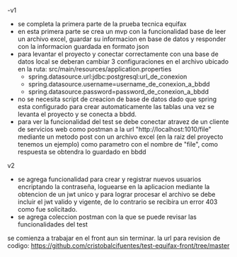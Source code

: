 -v1

- se completa la primera parte de la prueba tecnica equifax
- en esta primera parte se crea un mvp con la funcionalidad base de leer un archivo excel, guardar su informacion en base de datos y responder con la informacion guardada en formato json
- para levantar el proyecto y conectar correctamente con una base de datos local se deberan cambiar 3 configuraciones en el archivo ubicado en la ruta: src/main/resources/application.properties
  - spring.datasource.url:jdbc:postgresql:url_de_conexion
  - spring.datasource.username=username_de_conexion_a_bbdd
  - spring.datasource.password=password_de_conexion_a_bbdd
- no se necesita script de creacion de base de datos dado que spring esta configurado para crear automaticamente las tablas una vez se levanta el proyecto y se conecta a bbdd.
- para ver la funcionalidad del test se debe conectar atravez de un cliente de servicios web como postman a la url "http://localhost:1010/file" mediante un metodo post con un archivo excel (en la raiz del proyecto tenemos un ejemplo) como parametro con el nombre de "file", como respuesta se obtendra lo guardado en bbdd


v2

- se agrega funcionalidad para crear y registrar nuevos usuarios encriptando la contraseña, loguearse en la aplicacion mediante la obtencion de un jwt unico y para lograr procesar el archivo se debe incluir el jwt valido y vigente, de lo contrario se recibira un error 403 como fue solicitado.
- se agrega coleccion postman con la que se puede revisar las funcionalidades del test 


se comienza a  trabajar en el front aun sin terminar. la url para revision de codigo: https://github.com/cristobalcifuentes/test-equifax-front/tree/master